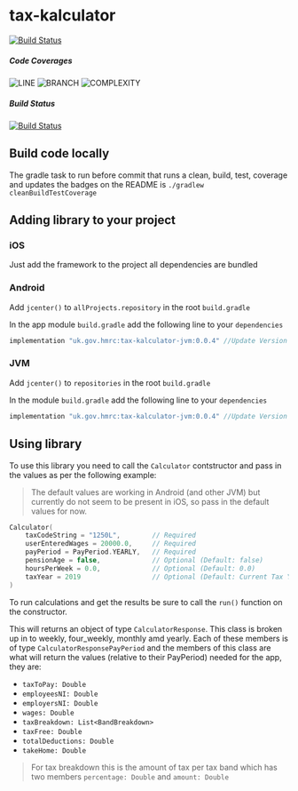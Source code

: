 
# tax-kalculator

[![Build Status](https://app.bitrise.io/app/cd7fb52c258b9273/status.svg?token=lntO8o4xz5AUEvLwVzbo3A&branch=master)](https://app.bitrise.io/app/cd7fb52c258b9273)

##### Code Coverages
![LINE](https://img.shields.io/badge/line--coverage-97%25-brightgreen.svg)
![BRANCH](https://img.shields.io/badge/branch--coverage-94%25-brightgreen.svg)
![COMPLEXITY](https://img.shields.io/badge/complexity-1.37-brightgreen.svg)
##### Build Status

[![Build Status](https://app.bitrise.io/app/cd7fb52c258b9273/status.svg?token=lntO8o4xz5AUEvLwVzbo3A&branch=master)](https://app.bitrise.io/app/cd7fb52c258b9273)

## Build code locally

The gradle task to run before commit that runs a clean, build, test, coverage and updates the badges on the README is `./gradlew cleanBuildTestCoverage`

## Adding library to your project

### iOS

Just add the framework to the project all dependencies are bundled

### Android

Add `jcenter()` to `allProjects.repository` in the root `build.gradle`

In the app module `build.gradle` add the following line to your `dependencies`

```groovy
implementation "uk.gov.hmrc:tax-kalculator-jvm:0.0.4" //Update Version
```

### JVM

Add `jcenter()` to `repositories` in the root `build.gradle`

In the module `build.gradle` add the following line to your `dependencies`

```groovy
implementation "uk.gov.hmrc:tax-kalculator-jvm:0.0.4" //Update Version
```

## Using library

To use this library you need to call the `Calculator` contstructor and pass in the values as per the following example:

> The default values are working in Android (and other JVM) but currently do not seem to be present in iOS, so pass in the default values for now.
>
```kotlin
Calculator(
    taxCodeString = "1250L",        // Required
    userEnteredWages = 20000.0,     // Required
    payPeriod = PayPeriod.YEARLY,   // Required
    pensionAge = false,             // Optional (Default: false)
    hoursPerWeek = 0.0,             // Optional (Default: 0.0)
    taxYear = 2019                  // Optional (Default: Current Tax Year)
)
```

To run calculations and get the results be sure to call the `run()` function on the constructor.

This will returns an object of type `CalculatorResponse`. This class is broken up in to weekly, four_weekly, monthly amd yearly. Each of these members is of type `CalculatorResponsePayPeriod` and the members of this class are what will return the values (relative to their PayPeriod) needed for the app, they are:

- `taxToPay: Double`
- `employeesNI: Double`
- `employersNI: Double`
- `wages: Double`
- `taxBreakdown: List<BandBreakdown>`
- `taxFree: Double`
- `totalDeductions: Double`
- `takeHome: Double`

> For tax breakdown this is the amount of tax per tax band which has two members `percentage: Double` and `amount: Double`



